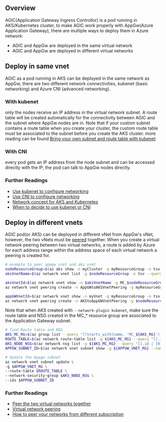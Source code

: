 ## Overview

AGIC(Application Gateway Ingress Controllor) is a pod running in AKS/Kubernetes cluster, to make AGIC work properly with AppGw(Azure Application Gateway), there are multiple ways to deploy them in Azure network:
  - AGIC and AppGw are deployed in the same virtual network
  - AGIC and AppGw are deployed in different virtual networks

## Deploy in same vnet
AGIC as a pod running in AKS can be deployed in the same network as AppGw, there are two different network connectivities,  kubenet (basic networking) and Azure CNI (advanced networking).
### With kubenet
only the nodes receive an IP address in the virtual network subnet. A route table will be created automatically for the connectivity between AGIC and the subnet where AppGw nodes are in.
Note that if your custom subnet contains a route table when you create your cluster, the custom route table must be associated to the subnet before you create the AKS cluster. more reading can be found [Bring your own subnet and route table with kubenet](https://docs.microsoft.com/en-us/azure/aks/configure-kubenet#bring-your-own-subnet-and-route-table-with-kubenet)

### With CNI
every pod gets an IP address from the node subnet and can be accessed directly with the IP, the pod can talk to AppGw nodes directly.

### Further Readings
  - [Use kubenet to configure networking](https://docs.microsoft.com/en-us/azure/aks/configure-kubenet)
  - [Use CNI to configure networking](https://docs.microsoft.com/en-us/azure/aks/configure-azure-cni)
  - [Network concept for AKS and Kubernetes](https://docs.microsoft.com/en-us/azure/aks/concepts-network)
  - [When to decide to use kubenet or CNI](https://docs.microsoft.com/en-us/azure/aks/configure-kubenet#choose-a-network-model-to-use)


## Deploy in different vnets
AGIC pod(or AKS) can be deployed in different vNet from AppGw's vNet, however, the two vNets must be [peered](https://docs.microsoft.com/en-us/azure/virtual-network/virtual-network-peering-overview) together. When you create a virtual network peering between two virtual networks, a route is added by Azure for each address range within the address space of each virtual network a peering is created for.

```bash
# example to peer appgw vnet and aks vnet 
nodeResourceGroup=$(az aks show -n myCluster -g myResourceGroup -o tsv --query "nodeResourceGroup")
aksVnetName=$(az network vnet list -g $nodeResourceGroup -o tsv --query "[0].name")

aksVnetId=$(az network vnet show -n $aksVnetName -g MC_$nodeResourceGroup -o tsv --query "id")
az network vnet peering create -n AppGWtoAKSVnetPeering -g myResourceGroup --vnet-name myVnet --remote-vnet $aksVnetId --allow-vnet-access

appGWVnetId=$(az network vnet show -n myVnet -g myResourceGroup -o tsv --query "id")
az network vnet peering create -n AKStoAppGWVnetPeering -g $nodeResourceGroup --vnet-name $aksVnetName --remote-vnet $appGWVnetId --allow-vnet-access
```

Note that when AKS created with `--network-plugin kubenet`, make sure the route table and NSG created in the MC_* resource group are associated to the Application Gateway subnet.

```bash
# find Route table and NSG     
AKS_MC_RG=$(az group list --query "[?starts_with(name, 'MC_${AKS_RG}')].name | [0]" --output tsv)
ROUTE_TABLE=$(az network route-table list -g ${AKS_MC_RG} --query "[].id | [0]" -o tsv)
AKS_NODE_NSG=$(az network nsg list -g ${AKS_MC_RG} --query "[].id | [0]" -o tsv)
APPGW_SUBNET_ID=$(az network vnet subnet show -g ${APPGW_VNET_RG} --name ${APPGW_SUBNET_NAME} --vnet-name ${APPGW_VNET_NAME} --query id -o tsv)

# Update the Appgw subnet
az network vnet subnet update \
-g $APPGW_VNET_RG \
--route-table $ROUTE_TABLE \
--network-security-group $AKS_NODE_NSG \
--ids $APPGW_SUBNET_ID
```

 ### Further Readings
  - [Peer the two virtual networks together](https://docs.microsoft.com/en-us/azure/application-gateway/tutorial-ingress-controller-add-on-existing#peer-the-two-virtual-networks-together)
  - [Virtual network peering](https://docs.microsoft.com/en-us/azure/virtual-network/virtual-network-peering-overview)
  - [How to peer your networks from different subscription](https://docs.microsoft.com/en-us/azure/virtual-network/create-peering-different-subscriptions)
